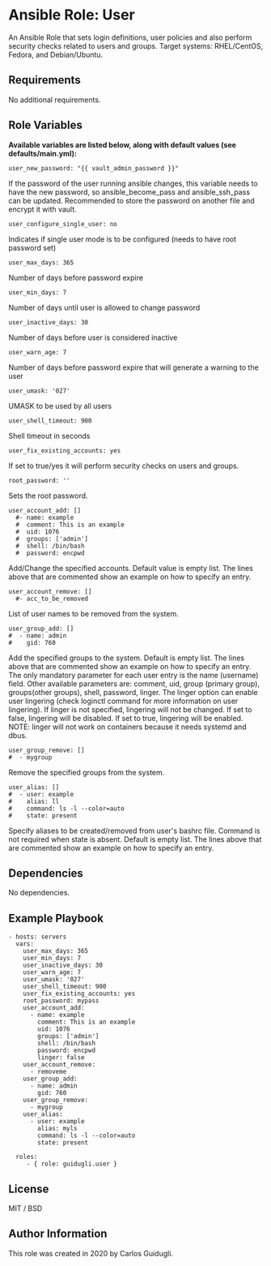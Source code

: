 Ansible Role: User
=========

An Ansible Role that sets login definitions, user policies and also perform security checks related to users and groups.
Target systems: RHEL/CentOS, Fedora, and Debian/Ubuntu.

Requirements
------------

No additional requirements.

Role Variables
--------------

**Available variables are listed below, along with default values (see defaults/main.yml):**

    user_new_password: "{{ vault_admin_password }}"

If the password of the user running ansible changes, this variable needs to have the new password, so ansible_become_pass and ansible_ssh_pass can be updated. Recommended to store the password on another file and encrypt it with vault.

    user_configure_single_user: no

Indicates if single user mode is to be configured (needs to have root password set)

    user_max_days: 365

Number of days before password expire

    user_min_days: 7

Number of days until user is allowed to change password

    user_inactive_days: 30

Number of days before user is considered inactive

    user_warn_age: 7

Number of days before password expire that will generate a warning to the user

    user_umask: '027'

UMASK to be used by all users

    user_shell_timeout: 900

Shell timeout in seconds

    user_fix_existing_accounts: yes

If set to true/yes it will perform security checks on users and groups.

    root_password: ''

Sets the root password.

    user_account_add: []
      #- name: example
      #  comment: This is an example
      #  uid: 1076
      #  groups: ['admin']
      #  shell: /bin/bash
      #  password: encpwd

Add/Change the specified accounts. Default value is empty list. The lines above that are commented show an example on how to specify an entry.

    user_account_remove: []
      #- acc_to_be_removed

List of user names to be removed from the system.

    user_group_add: []
    #  - name: admin
    #    gid: 760

Add the specified groups to the system. Default is empty list. The lines above that are commented show an example on how to specify an entry. The only mandatory parameter for each user entry is the name (username) field. Other available parameters are: comment, uid, group (primary group), groups(other groups), shell, password, linger. 
The linger option can enable user lingering (check loginctl command for more information on user lingering). If linger is not specified, lingering will not be changed. If set to false, lingering will be disabled. If set to true, lingering will be enabled.
NOTE: linger will not work on containers because it needs systemd and dbus.

    user_group_remove: []
    #  - mygroup

Remove the specified groups from the system.

    user_alias: []
    #  - user: example
    #    alias: ll
    #    command: ls -l --color=auto
    #    state: present

Specify aliases to be created/removed from user's bashrc file. Command is not required when state is absent. Default is empty list. The lines above that are commented show an example on how to specify an entry.


Dependencies
------------

No dependencies.

Example Playbook
----------------

    - hosts: servers
      vars:
        user_max_days: 365
        user_min_days: 7
        user_inactive_days: 30
        user_warn_age: 7
        user_umask: '027'
        user_shell_timeout: 900
        user_fix_existing_accounts: yes
        root_password: mypass
        user_account_add:
          - name: example
            comment: This is an example
            uid: 1076
            groups: ['admin']
            shell: /bin/bash
            password: encpwd
            linger: false
        user_account_remove:
          - removeme
        user_group_add:
          - name: admin
            gid: 760
        user_group_remove:
          - mygroup
        user_alias:
          - user: example
            alias: myls
            command: ls -l --color=auto
            state: present

      roles:
         - { role: guidugli.user }

License
-------

MIT / BSD

Author Information
------------------

This role was created in 2020 by Carlos Guidugli.

